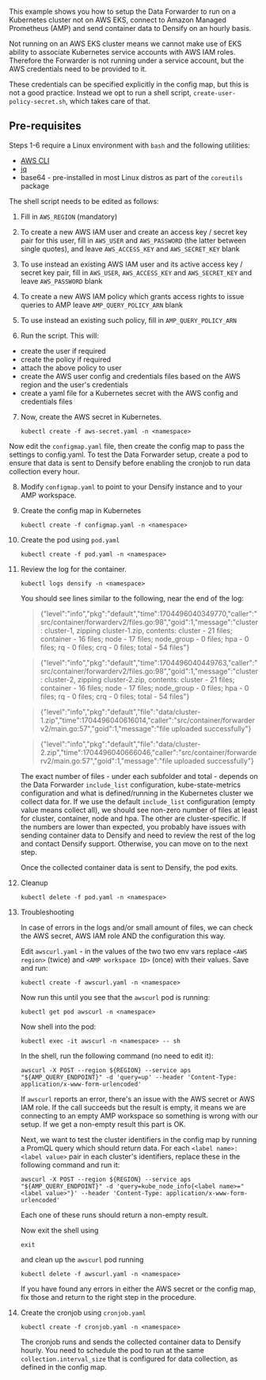 This example shows you how to setup the Data Forwarder to run on a Kubernetes cluster not on AWS EKS, connect to Amazon Managed Prometheus (AMP) and send container data to Densify on an hourly basis. 

Not running on an AWS EKS cluster means we cannot make use of EKS ability to associate Kubernetes service accounts with AWS IAM roles. Therefore the Forwarder is not running under a service account, but the AWS credentials need to be provided to it.

These credentials can be specified explicitly in the config map, but this is not a good practice. Instead we opt to run a shell script, `create-user-policy-secret.sh`, which takes care of that.

## Pre-requisites

Steps 1-6 require a Linux environment with `bash` and the following utilities:

* [AWS CLI](https://docs.aws.amazon.com/cli/latest/userguide/getting-started-install.html#getting-started-install-instructions)
* [jq](https://jqlang.github.io/jq/)
* base64 - pre-installed in most Linux distros as part of the `coreutils` package

The shell script needs to be edited as follows:

1. Fill in `AWS_REGION` (mandatory)

2. To create a new AWS IAM user and create an access key / secret key pair for this user, fill in `AWS_USER` and `AWS_PASSWORD` (the latter between single quotes), and leave `AWS_ACCESS_KEY` and `AWS_SECRET_KEY` blank

3. To use instead an existing AWS IAM user and its active access key / secret key pair, fill in `AWS_USER`, `AWS_ACCESS_KEY` and `AWS_SECRET_KEY` and leave `AWS_PASSWORD` blank

4. To create a new AWS IAM policy which grants access rights to issue queries to AMP leave `AMP_QUERY_POLICY_ARN` blank

5. To use instead an existing such policy, fill in `AMP_QUERY_POLICY_ARN`

6. Run the script. This will:

* create the user if required
* create the policy if required
* attach the above policy to user
* create the AWS user config and credentials files based on the AWS region and the user's credentials
* create a yaml file for a Kubernetes secret with the AWS config and credentials files

7. Now, create the AWS secret in Kubernetes.
    
    `kubectl create -f aws-secret.yaml -n <namespace>`

Now edit the `configmap.yaml` file, then create the config map to pass the settings to config.yaml. To test the Data Forwarder setup, create a pod to ensure that data is sent to Densify before enabling the cronjob to run data collection every hour.

8. Modify `configmap.yaml` to point to your Densify instance and to your AMP workspace.

9. Create the config map in Kubernetes
    
    `kubectl create -f configmap.yaml -n <namespace>`
	
10. Create the pod using `pod.yaml`
    
    `kubectl create -f pod.yaml -n <namespace>`
	
11. Review the log for the container.
	
	`kubectl logs densify -n <namespace>`
	
	You should see lines similar to the following, near the end of the log:

	> {"level":"info","pkg":"default","time":1704496040349770,"caller":"src/container/forwarderv2/files.go:98","goid":1,"message":"cluster : cluster-1, zipping cluster-1.zip, contents: cluster - 21 files; container - 16 files; node - 17 files; node_group - 0 files; hpa - 0 files; rq - 0 files; crq - 0 files; total - 54 files"}

	> {"level":"info","pkg":"default","time":1704496040449763,"caller":"src/container/forwarderv2/files.go:98","goid":1,"message":"cluster : cluster-2, zipping cluster-2.zip, contents: cluster - 21 files; container - 16 files; node - 17 files; node_group - 0 files; hpa - 0 files; rq - 0 files; crq - 0 files; total - 54 files"}

	> {"level":"info","pkg":"default","file":"data/cluster-1.zip","time":1704496040616014,"caller":"src/container/forwarderv2/main.go:57","goid":1,"message":"file uploaded successfully"}

	> {"level":"info","pkg":"default","file":"data/cluster-2.zip","time":1704496040666046,"caller":"src/container/forwarderv2/main.go:57","goid":1,"message":"file uploaded successfully"}

	The exact number of files - under each subfolder and total - depends on the Data Forwarder `include_list` configuration, kube-state-metrics configuration and what is defined/running in the Kubernetes cluster we collect data for. If we use the default `include_list` configuration (empty value means collect all), we should see non-zero number of files at least for cluster, container, node and hpa. The other are cluster-specific.
	If the numbers are lower than expected, you probably have issues with sending container data to Densify and need to review the rest of the log and contact Densify support. Otherwise, you can move on to the next step.
	
	Once the collected container data is sent to Densify, the pod exits.
		
12. Cleanup

    `kubectl delete -f pod.yaml -n <namespace>`

13. Troubleshooting

	In case of errors in the logs and/or small amount of files, we can check the AWS secret, AWS IAM role AND the configuration this way.

	Edit `awscurl.yaml` - in the values of the two two env vars replace `<AWS region>` (twice) and `<AMP workspace ID>` (once) with their values. Save and run:

    `kubectl create -f awscurl.yaml -n <namespace>`

	Now run this until you see that the `awscurl` pod is running:

    `kubectl get pod awscurl -n <namespace>`

	Now shell into the pod:

    `kubectl exec -it awscurl -n <namespace> -- sh`

	In the shell, run the following command (no need to edit it):
	
    `awscurl -X POST --region ${REGION} --service aps "${AMP_QUERY_ENDPOINT}" -d 'query=up' --header 'Content-Type: application/x-www-form-urlencoded'`
	
	If `awscurl` reports an error, there's an issue with the AWS secret or AWS IAM role. If the call succeeds but the result is empty, it means we are connecting to an empty AMP workspace so something is wrong with our setup. If we get a non-empty result this part is OK.

	Next, we want to test the cluster identifiers in the config map by running a PromQL query which should return data. For each `<label name>: <label value>` pair in each cluster's identifiers, replace these in the following command and run it:

    `awscurl -X POST --region ${REGION} --service aps "${AMP_QUERY_ENDPOINT}" -d 'query=kube_node_info{<label name>="<label value>"}' --header 'Content-Type: application/x-www-form-urlencoded'`

	Each one of these runs should return a non-empty result.

	Now exit the shell using

	`exit`

	and clean up the `awscurl` pod running

    `kubectl delete -f awscurl.yaml -n <namespace>`

	If you have found any errors in either the AWS secret or the config map, fix those and return to the right step in the procedure.

14. Create the cronjob using `cronjob.yaml`
    
    `kubectl create -f cronjob.yaml -n <namespace>`
	
	The cronjob runs and sends the collected container data to Densify hourly. You need to schedule the pod to run at the same `collection.interval_size` that is configured for data collection, as defined in the config map.

